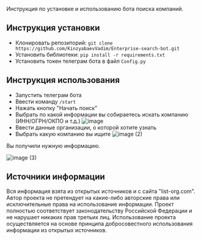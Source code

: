 Инструкция по установке и использованию бота поиска компаний.

## Инструкция установки
* Клонировать репозиторий: `git clone https://github.com/KinzyabaevVadim/Enterprise-search-bot.git`
* Установить библиотеки: `pip install -r requirements.txt`
* Установить токен телеграм бота в файл `Config.py`

## Инструкция использования
* Запустить телеграм бота
* Ввести команду `/start`
* Нажать кнопку "Начать поиск"
* Выбрать по какой информации вы собираетесь искать компанию (ИНН/ОГРН/ОКПО и т.д.)
  ![image](https://github.com/user-attachments/assets/b06ebaee-9ed1-4bce-810f-361f2223a72e)
* Ввести данные организации, о которой хотите узнать
* Выбрать какую компанию вы ищите
 ![image (2)](https://github.com/user-attachments/assets/a23f74f3-d9e4-490b-b6c3-43346e98ca35)

Вы получили нужную информацию.

  ![image (3)](https://github.com/user-attachments/assets/14b8c5aa-5754-43a8-b8b7-b6e9114524a3)

## Источники информации
Вся информация взята из открытых источников и с сайта "list-org.com". 
Автор проекта не претендует на какие-либо авторские права или исключительные права на использование информации. 
Проект полностью соответствует законодательству Российской Федерации и не нарушает никаких прав третьих лиц. 
Использование проекта осуществляется на основе принципа добросовестного использования информации из открытых источников.

